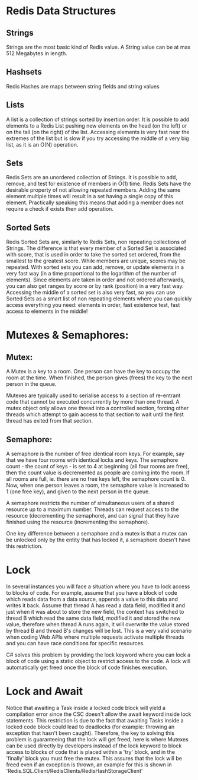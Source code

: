 # Redis Data Structures

## Strings

Strings are the most basic kind of Redis value. A String value can be at max 512 Megabytes in length.

## Hashsets

Redis Hashes are maps between string fields and string values

## Lists

A list is a collection of strings sorted by insertion order. It is possible to add elements to a Redis List pushing new elements on the head (on the left) or on the tail (on the right) of the list. Accessing elements is very fast near the extremes of the list but is slow if you try accessing the middle of a very big list, as it is an O(N) operation.

## Sets

Redis Sets are an unordered collection of Strings. It is possible to add, remove, and test for existence of members in O(1) time. Redis Sets have the desirable property of not allowing repeated members. Adding the same element multiple times will result in a set having a single copy of this element. Practically speaking this means that adding a member does not require a check if exists then add operation.

## Sorted Sets

Redis Sorted Sets are, similarly to Redis Sets, non repeating collections of Strings. The difference is that every member of a Sorted Set is associated with score, that is used in order to take the sorted set ordered, from the smallest to the greatest score. While members are unique, scores may be repeated.
With sorted sets you can add, remove, or update elements in a very fast way (in a time proportional to the logarithm of the number of elements). Since elements are taken in order and not ordered afterwards, you can also get ranges by score or by rank (position) in a very fast way. Accessing the middle of a sorted set is also very fast, so you can use Sorted Sets as a smart list of non repeating elements where you can quickly access everything you need: elements in order, fast existence test, fast access to elements in the middle!

# Mutexes & Semaphores:

## Mutex:

A Mutex is a key to a room. One person can have the key to occupy the room at the time. When finished, the person gives (frees) the key to the next person in the queue.

Mutexes are typically used to serialise access to a section of re-entrant code that cannot be executed concurrently by more than one thread. A mutex object only allows one thread into a controlled section, forcing other threads which attempt to gain access to that section to wait until the first thread has exited from that section.

## Semaphore:

A semaphore is the number of free identical room keys. For example, say that we have four rooms with identical locks and keys. The semaphore count - the count of keys - is set to 4 at beginning (all four rooms are free), then the count value is decremented as people are coming into the room. If all rooms are full, ie. there are no free keys left, the semaphore count is 0. Now, when one person leaves a room, the semaphore value is increased to 1 (one free key), and given to the next person in the queue.

A semaphore restricts the number of simultaneous users of a shared resource up to a maximum number. Threads can request access to the resource (decrementing the semaphore), and can signal that they have finished using the resource (incrementing the semaphore).

One key difference between a semaphore and a mutex is that a mutex can be unlocked only by the entity that has locked it, a semaphore doesn't have this restriction.

# Lock

In several instances you will face a situation where you have to lock access to blocks of code. For example, assume that you have a block of code which reads data from a data source, appends a value to this data and writes it back. Assume that thread A has read a data field, modified it and just when it was about to store the new field, the context has switched to thread B which read the same data field, modified it and stored the new value, therefore when thread A runs again, it will overwrite the value stored by thread B and thread B's changes will be lost. This is a very valid scenario when coding Web APIs where multiple requests activate multiple threads and you can have race conditions for specific resources.

C# solves this problem by providing the lock keyword where you can lock a block of code using a static object to restrict access to the code. A lock will automatically get freed once the block of code finishes execution.

# Lock and Await

Notice that awaiting a Task inside a locked code block will yield a compilation error since the CSC doesn't allow the await keyword inside lock statements. This restriction is due to the fact that awaiting Tasks inside a locked code block could lead to deadlocks (for example: throwing an exception that hasn't been caught). Therefore, the key to solving this problem is guaranteeing that the lock will get freed, here is where Mutexes can be used directly by developers instead of the lock keyword to block access to blocks of code that is placed within a 'try' block, and in the 'finally' block you must free the mutex. This assures that the lock will be freed even if an exception is thrown, an example for this is shown in 'Redis.SQL.Client/RedisClients/RedisHashStorageClient'
